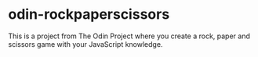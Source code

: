 # odin-rockpaperscissors

This is a project from The Odin Project where you create a rock, paper and scissors game with your JavaScript knowledge.